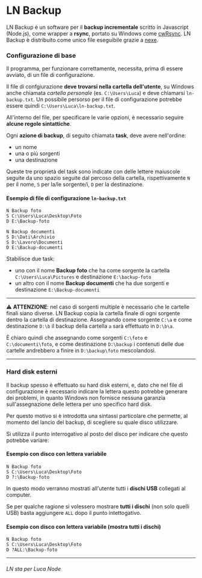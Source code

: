 # LN Backup
LN Backup è un software per il **backup incrementale** scritto in Javascript (Node.js), come wrapper a **rsync**, portato su Windows come [cwRsync](https://itefix.net/cwrsync).
LN Backup è distribuito come unico file eseguibile grazie a [nexe](https://www.npmjs.com/package/nexe).

### Configurazione di base
Il programma, per funzionare correttamente, necessita, prima di essere avviato, di un file di configurazione.

Il file di confgiurazione **deve trovarsi nella cartella dell'utente**, su Windows anche chiamata *cartella personale*
(es. `C:\Users\Luca`) e deve chiamarsi `ln-backup.txt`. Un possibile persorso per il file di configurazione potrebbe essere quindi
`C:\Users\Luca\ln-backup.txt`.

All'interno del file, per specificare le varie opzioni, è necessario seguire **alcune regole sintattiche**.

Ogni **azione di backup**, di seguito chiamata **task**, deve avere nell'ordine:
  - un nome
  - una o più sorgenti
  - una destinazione
  
Queste tre proprietà del task sono indicate con delle lettere maiuscole seguite da uno spazio seguite dal percoso della cartella,
rispettivamente `N` per il nome, `S` per la/le sorgente/i, `D` per la destinazione. 

#### Esempio di file di configurazione `ln-backup.txt`
```
N Backup foto
S C:\Users\Luca\Desktop\Foto
D E:\Backup-foto

N Backup documenti
S D:\Dati\Archivio
S D:\Lavoro\Documenti
D E:\Backup-documenti
```
Stabilisce due task:
  - uno con il nome **Backup foto** che ha come sorgente la cartella `C:\Users\Luca\Pictures` e destinazione `E:\backup-foto`
  - un altro con il nome **Backup documenti** che ha due sorgenti e destinazione `E:\Backup-documenti`

---

⚠ **ATTENZIONE**: nel caso di sorgenti multiple è necessario che le cartelle finali siano diverse. LN Backup copia la cartella finale di ogni sorgente
dentro la cartella di destinazione. Assegnando come sorgente `C:\a` e come destinazione `D:\b` il backup della cartella `a` sarà effettuato in `D:\b\a`.

È chiaro quindi che assegnando come sorgenti `C:\foto` e `C:\documenti\foto`, e come destinazione `D:\backup` i contenuti delle due cartelle andrebbero a finire in 
`D:\backup\foto` mescolandosi.

---
  
### Hard disk esterni
Il backup spesso è effettuato su hard disk esterni, e, dato che nel file di configurazione è necessario indicare la lettera
questo potrebbe generare dei problemi, in quanto Windows non fornisce nessuna garanzia sull'assegnazione delle lettera per uno specifico hard disk.

Per questo motivo si è introdotta una sintassi particolare che permette, al momento del lancio del backup, di scegliere su quale disco utilizzare.

Si utilizza il punto interrogativo al posto del disco per indicare che questo potrebbe variare:
#### Esempio con disco con lettera variabile
```
N Backup foto
S C:\Users\Luca\Desktop\Foto
D ?:\Backup-foto
```
In questo modo verranno mostrati all'utente tutti i **dischi USB** collegati al computer.

Se per qualche ragione si volessero mostrare **tutti i dischi** (non solo quelli USB) basta aggiungere `ALL` dopo il punto intettogativo.
#### Esempio con disco con lettera variabile (mostra tutti i dischi)
```
N Backup foto
S C:\Users\Luca\Desktop\Foto
D ?ALL:\Backup-foto
```

---


###### LN sta per Luca Node
